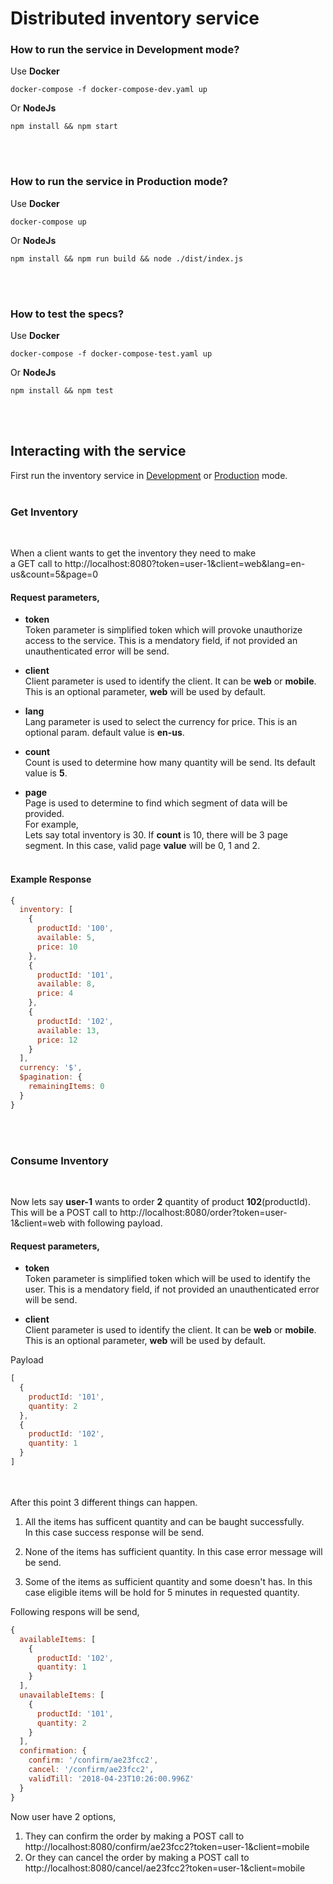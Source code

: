# Distributed inventory service

### How to run the service in Development mode?
Use **Docker**
```shell
docker-compose -f docker-compose-dev.yaml up
```

Or **NodeJs**
```shell
npm install && npm start
```
<br/><br/>

### How to run the service in Production mode?
Use **Docker**
```shell
docker-compose up
```

Or **NodeJs**
```shell
npm install && npm run build && node ./dist/index.js
```
<br/><br/>

### How to test the specs?
Use **Docker**
```shell
docker-compose -f docker-compose-test.yaml up
```

Or **NodeJs**
```shell
npm install && npm test
```
<br/><br/>

## Interacting with the service
First run the inventory service in [Development](#How-to-run-the-service-in-Development-mode?) or [Production](#How-to-run-the-service-in-Production-mode?) mode.
<br/><br/>

### Get Inventory
<br/>

When a client wants to get the inventory they need to make  
a GET call to http://localhost:8080?token=user-1&client=web&lang=en-us&count=5&page=0

#### Request parameters,
* **token**  
Token parameter is simplified token which will provoke unauthorize access to the service.
This is a mendatory field, if not provided an unauthenticated error will be send.

* **client**  
Client parameter is used to identify the client. It can be **web** or **mobile**.
This is an optional parameter, **web** will be used by default.

* **lang**  
Lang parameter is used to select the currency for price.
This is an optional param. default value is **en-us**.

* **count**  
Count is used to determine how many quantity will be send.
Its default value is **5**.

* **page**  
Page is used to determine to find which segment of data will be provided.  
For example,  
Lets say total inventory is 30. If **count** is 10, there will be 3 page segment.
In this case, valid page **value** will be 0, 1 and 2.
<br/><br/>

#### Example Response
```javascript
{
  inventory: [
    {
      productId: '100',
      available: 5,
      price: 10
    },
    {
      productId: '101',
      available: 8,
      price: 4
    },
    {
      productId: '102',
      available: 13,
      price: 12
    }
  ],
  currency: '$',
  $pagination: {
    remainingItems: 0
  }
}
```
<br/><br/>

### Consume Inventory
<br/>

Now lets say **user-1** wants to order **2** quantity of product **102**(productId).  
This will be a POST call to http://localhost:8080/order?token=user-1&client=web
with following payload.

#### Request parameters,
* **token**  
Token parameter is simplified token which will be used to identify the user.
This is a mendatory field, if not provided an unauthenticated error will be send.

* **client**  
Client parameter is used to identify the client. It can be **web** or **mobile**.
This is an optional parameter, **web** will be used by default.

Payload
```javascript
[
  {
    productId: '101',
    quantity: 2
  },
  {
    productId: '102',
    quantity: 1
  }
]
```
<br/><br/>
After this point 3 different things can happen.

1) All the items has sufficent quantity and can be baught successfully.  
In this case success response will be send.

2) None of the items has sufficient quantity.
In this case error message will be send.

3) Some of the items as sufficient quantity and some doesn't has.
In this case eligible items will be hold for 5 minutes in requested quantity.

Following respons will be send,

```javascript
{
  availableItems: [
    {
      productId: '102',
      quantity: 1
    }
  ],
  unavailableItems: [
    {
      productId: '101',
      quantity: 2
    }
  ],
  confirmation: {
    confirm: '/confirm/ae23fcc2',
    cancel: '/confirm/ae23fcc2',
    validTill: '2018-04-23T10:26:00.996Z'
  }
}
```

Now user have 2 options,  
1) They can confirm the order by making a POST call to http://localhost:8080/confirm/ae23fcc2?token=user-1&client=mobile
2) Or they can cancel the order by making a POST call to http://localhost:8080/cancel/ae23fcc2?token=user-1&client=mobile